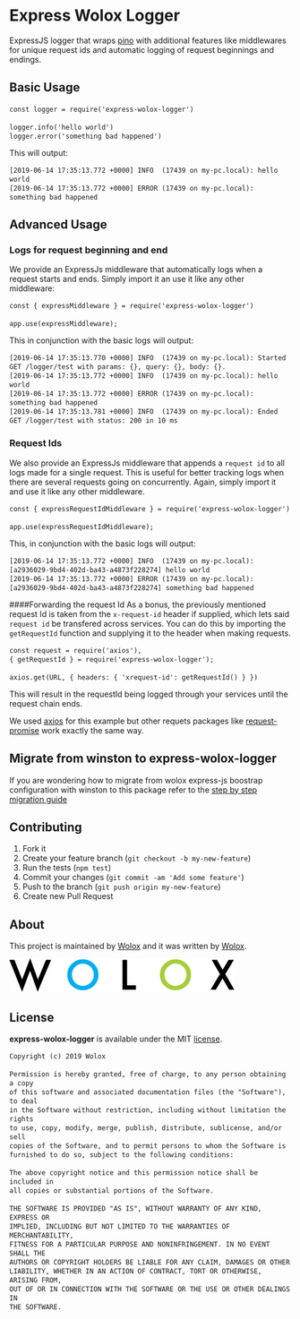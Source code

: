 # Express Wolox Logger

ExpressJS logger that wraps [pino](https://github.com/pinojs/pino) with additional features like middlewares for unique request ids and automatic logging of request beginnings and endings.

## Basic Usage
```
const logger = require('express-wolox-logger')

logger.info('hello world')
logger.error('something bad happened')
```
This will output:
```
[2019-06-14 17:35:13.772 +0000] INFO  (17439 on my-pc.local): hello world
[2019-06-14 17:35:13.772 +0000] ERROR (17439 on my-pc.local): something bad happened
```

## Advanced Usage
### Logs for request beginning and end
We provide an ExpressJs middleware that automatically logs when a request starts and ends. Simply import it an use it like any other middleware:
```
const { expressMiddleware } = require('express-wolox-logger')

app.use(expressMiddleware);
```
This in conjunction with the basic logs will output:
```
[2019-06-14 17:35:13.770 +0000] INFO  (17439 on my-pc.local): Started GET /logger/test with params: {}, query: {}, body: {}.
[2019-06-14 17:35:13.772 +0000] INFO  (17439 on my-pc.local): hello world
[2019-06-14 17:35:13.772 +0000] ERROR (17439 on my-pc.local): something bad happened
[2019-06-14 17:35:13.781 +0000] INFO  (17439 on my-pc.local): Ended GET /logger/test with status: 200 in 10 ms
```

### Request Ids
We also provide an ExpressJs middleware that appends a `request id` to all logs made for a single request. This is useful for better tracking logs when there are several requests going on concurrently. Again, simply import it and use it like any other middleware.
```
const { expressRequestIdMiddleware } = require('express-wolox-logger')

app.use(expressRequestIdMiddleware);
```
This, in conjunction with the basic logs will output:
```
[2019-06-14 17:35:13.772 +0000] INFO  (17439 on my-pc.local): [a2936029-9bd4-402d-ba43-a4873f228274] hello world
[2019-06-14 17:35:13.772 +0000] ERROR (17439 on my-pc.local): [a2936029-9bd4-402d-ba43-a4873f228274] something bad happened
```
####Forwarding the request Id
As a bonus, the previously mentioned request Id is taken from the `x-request-id` header if supplied, which lets said `request id` be transfered across services. You can do this by importing the `getRequestId` function and supplying it to the header when making requests.
```
const request = require('axios'),
{ getRequestId } = require('express-wolox-logger');

axios.get(URL, { headers: { 'xrequest-id': getRequestId() } })
```
This will result in the requestId being logged through your services until the request chain ends.

We used [axios](https://www.npmjs.com/package/axios) for this example but other requets packages like [request-promise](https://github.com/request/request-promise) work exactly the same way.

## Migrate from winston to express-wolox-logger
If you are wondering how to migrate from wolox express-js boostrap configuration with winston to this package refer to the [step by step migration guide](Migrate.md)

## Contributing

1. Fork it
2. Create your feature branch (`git checkout -b my-new-feature`)
3. Run the tests (`npm test`)
4. Commit your changes (`git commit -am 'Add some feature'`)
5. Push to the branch (`git push origin my-new-feature`)
6. Create new Pull Request

## About

This project is maintained by [Wolox](https://github.com/wolox) and it was written by [Wolox](http://www.wolox.com.ar).

![Wolox](https://raw.githubusercontent.com/Wolox/press-kit/master/logos/logo_banner.png)

## License

**express-wolox-logger** is available under the MIT [license](LICENSE.md).

    Copyright (c) 2019 Wolox

    Permission is hereby granted, free of charge, to any person obtaining a copy
    of this software and associated documentation files (the "Software"), to deal
    in the Software without restriction, including without limitation the rights
    to use, copy, modify, merge, publish, distribute, sublicense, and/or sell
    copies of the Software, and to permit persons to whom the Software is
    furnished to do so, subject to the following conditions:

    The above copyright notice and this permission notice shall be included in
    all copies or substantial portions of the Software.

    THE SOFTWARE IS PROVIDED "AS IS", WITHOUT WARRANTY OF ANY KIND, EXPRESS OR
    IMPLIED, INCLUDING BUT NOT LIMITED TO THE WARRANTIES OF MERCHANTABILITY,
    FITNESS FOR A PARTICULAR PURPOSE AND NONINFRINGEMENT. IN NO EVENT SHALL THE
    AUTHORS OR COPYRIGHT HOLDERS BE LIABLE FOR ANY CLAIM, DAMAGES OR OTHER
    LIABILITY, WHETHER IN AN ACTION OF CONTRACT, TORT OR OTHERWISE, ARISING FROM,
    OUT OF OR IN CONNECTION WITH THE SOFTWARE OR THE USE OR OTHER DEALINGS IN
    THE SOFTWARE.
